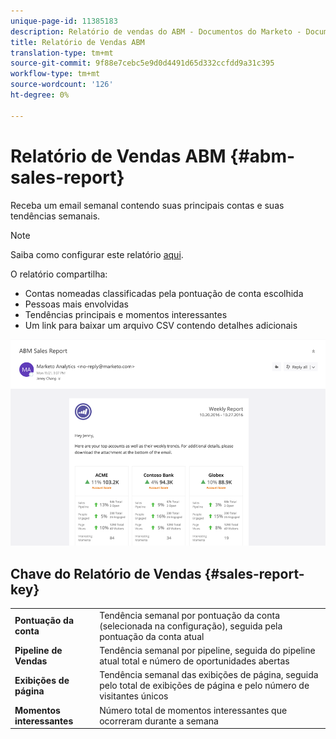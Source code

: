 ```yaml
---
unique-page-id: 11385183
description: Relatório de vendas do ABM - Documentos do Marketo - Documentação do produto
title: Relatório de Vendas ABM
translation-type: tm+mt
source-git-commit: 9f88e7cebc5e9d0d4491d65d332ccfdd9a31c395
workflow-type: tm+mt
source-wordcount: '126'
ht-degree: 0%

---
```



# Relatório de Vendas ABM {#abm-sales-report}

Receba um email semanal contendo suas principais contas e suas tendências semanais.

>[!NOTE]
>
>Saiba como configurar este relatório [aqui](/help/marketo/product-docs/target-account-management/measure/abm-report-setup.md).

O relatório compartilha:

* Contas nomeadas classificadas pela pontuação de conta escolhida
* Pessoas mais envolvidas
* Tendências principais e momentos interessantes
* Um link para baixar um arquivo CSV contendo detalhes adicionais

![](assets/one-4.png)

## Chave do Relatório de Vendas {#sales-report-key}

<table> 
 <tbody> 
  <tr> 
   <td><strong>Pontuação da conta</strong></td> 
   <td> 
    <div>
      Tendência semanal por pontuação da conta (selecionada na configuração), seguida pela pontuação da conta atual 
    </div></td> 
  </tr> 
  <tr> 
   <td><strong>Pipeline de Vendas</strong></td> 
   <td> 
    <div>
      Tendência semanal por pipeline, seguida do pipeline atual total e número de oportunidades abertas 
    </div></td> 
  </tr> 
  <tr> 
   <td><strong>Exibições de página</strong></td> 
   <td> 
    <div>
      Tendência semanal das exibições de página, seguida pelo total de exibições de página e pelo número de visitantes únicos 
    </div></td> 
  </tr> 
  <tr> 
   <td><strong>Momentos interessantes</strong></td> 
   <td> 
    <div>
      Número total de momentos interessantes que ocorreram durante a semana 
    </div></td> 
  </tr> 
 </tbody> 
</table>